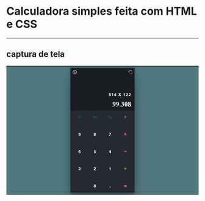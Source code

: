 <h1>Calculadora simples feita com HTML e CSS</h1>
<hr>

<h2>captura de tela</h2>
<img src="frames/f1.png">